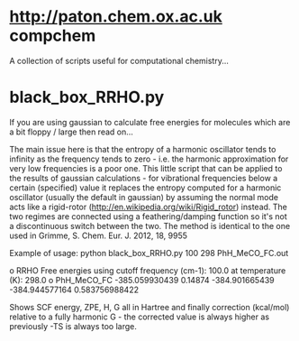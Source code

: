 http://paton.chem.ox.ac.uk
compchem
========

A collection of scripts useful for computational chemistry...

black_box_RRHO.py
=======
If you are using gaussian to calculate free energies for molecules which are a bit floppy / large then read on…

The main issue here is that the entropy of a harmonic oscillator tends to infinity as the frequency tends to zero - i.e. the harmonic approximation for very low frequencies is a poor one.
This little script that can be applied to the results of gaussian calculations - for vibrational frequencies below a certain (specified) value it replaces the entropy computed for a harmonic oscillator (usually the default in gaussian) by assuming the normal mode acts like a rigid-rotor (http://en.wikipedia.org/wiki/Rigid_rotor) instead. The two regimes are connected using a feathering/damping function so it's not a discontinuous switch between the two. The method is identical to the one used in Grimme, S. Chem. Eur. J. 2012, 18, 9955   

Example of usage:
python black_box_RRHO.py 100 298 PhH_MeCO_FC.out

o  RRHO Free energies using cutoff frequency (cm-1): 100.0  at temperature (K): 298.0
o  PhH_MeCO_FC -385.059930439 0.14874 -384.901665439 -384.944577164 0.583756988422

Shows SCF energy, ZPE, H, G all in Hartree and finally correction (kcal/mol) relative to a fully harmonic G - the corrected value is always higher as previously -TS is always too large.

